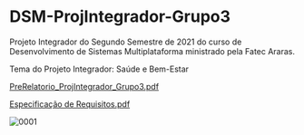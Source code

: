 # DSM-ProjIntegrador-Grupo3
Projeto Integrador do Segundo Semestre de 2021 do curso de Desenvolvimento de Sistemas Multiplataforma ministrado pela Fatec Araras.

Tema do Projeto Integrador: Saúde e Bem-Estar

[PreRelatorio_ProjIntegrador_Grupo3.pdf](https://github.com/CM200306/DSM-ProjIntegrador-Grupo3/files/7621979/PreRelatorio_ProjIntegrador_Grupo3.pdf)

[Especificação de Requisitos.pdf](https://github.com/CM200306/DSM-ProjIntegrador-Grupo3/files/7621950/Especificacao.de.Requisitos.pdf)


![0001](https://user-images.githubusercontent.com/91510746/143967362-e2419942-4deb-45c6-8b1a-1114065890c6.jpg)
